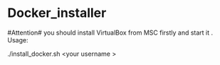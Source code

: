 # Docker_installer
#Attention# you should install VirtualBox from MSC firstly and start it .
Usage:

./install_docker.sh \<your username \>

